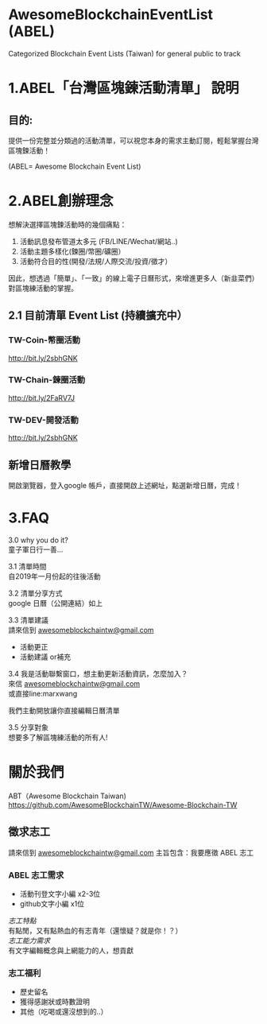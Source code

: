 # AwesomeBlockchainEventList (ABEL)
Categorized Blockchain Event Lists (Taiwan) for general public to track


# 1.ABEL「台灣區塊鍊活動清單」 說明

## 目的: 
提供一份完整並分類過的活動清單，可以視您本身的需求主動訂閱，輕鬆掌握台灣區塊鍊活動！  
  
(ABEL= Awesome Blockchain Event List)

# 2.ABEL創辦理念

想解決選擇區塊鍊活動時的幾個痛點：  
1. 活動訊息發布管道太多元 (FB/LINE/Wechat/網站..)  
2. 活動主題多樣化(鍊圈/幣圈/礦圈）
3. 活動符合目的性(開發/法規/人際交流/投資/徵才）

因此，想透過「簡單」、「一致」的線上電子日曆形式，來增進更多人（新韭菜們）對區塊練活動的掌握。

## 2.1 目前清單 Event List (持續擴充中）

### TW-Coin-幣圈活動
http://bit.ly/2sbhGNK
### TW-Chain-鍊圈活動
http://bit.ly/2FaRV7J
### TW-DEV-開發活動
http://bit.ly/2sbhGNK

## 新增日曆教學
開啟瀏覽器，登入google 帳戶，直接開啟上述網址，點選新增日曆，完成！

# 3.FAQ

3.0 why you do it?  
童子軍日行一善... 

3.1 清單時間  
自2019年一月份起的往後活動

3.2 清單分享方式  
google 日曆（公開連結）如上

3.3 清單建議  
請來信到 awesomeblockchaintw@gmail.com 
- 活動更正
- 活動建議 or補充

3.4 我是活動聯繫窗口，想主動更新活動資訊，怎麼加入？  
來信 awesomeblockchaintw@gmail.com  
或直接line:marxwang 

我們主動開放讓你直接編輯日曆清單

3.5 分享對象  
想要多了解區塊練活動的所有人!




# 關於我們

ABT（Awesome Blockchain Taiwan)  
https://github.com/AwesomeBlockchainTW/Awesome-Blockchain-TW

## 徵求志工

請來信到 awesomeblockchaintw@gmail.com 主旨包含：我要應徵 ABEL 志工

### ABEL 志工需求
- 活動刊登文字小編 x2-3位  
- github文字小編 x1位  

*志工特點*  
有點閒，又有點熱血的有志青年（還懷疑？就是你！？）  
*志工能力需求*  
有文字編輯概念與上網能力的人，想貢獻  

### 志工福利
- 歷史留名
- 獲得感謝狀或時數證明
- 其他（吃喝或還沒想到的..）
